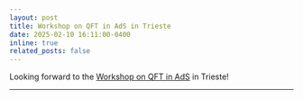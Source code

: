 ```yaml
---
layout: post
title: Workshop on QFT in AdS in Trieste
date: 2025-02-10 16:11:00-0400
inline: true
related_posts: false
---
```


Looking forward to the <a href="https://www.igap-ts.it/2024/07/23/workshop-on-qft-in-ads/">Workshop on QFT in AdS</a> in Trieste!


---


